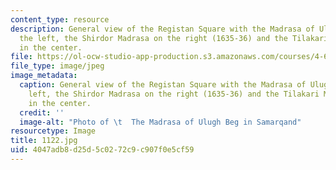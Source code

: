 ```yaml
---
content_type: resource
description: General view of the Registan Square with the Madrasa of Ulugh Beg to
  the left, the Shirdor Madrasa on the right (1635-36) and the Tilakari Madrasa (1660)
  in the center.
file: https://ol-ocw-studio-app-production.s3.amazonaws.com/courses/4-614-religious-architecture-and-islamic-cultures-fall-2002/4047adb8d25d5c0272c9c907f0e5cf59_1122.jpg
file_type: image/jpeg
image_metadata:
  caption: General view of the Registan Square with the Madrasa of Ulugh Beg to the
    left, the Shirdor Madrasa on the right (1635-36) and the Tilakari Madrasa (1660)
    in the center.
  credit: ''
  image-alt: "Photo of \t  The Madrasa of Ulugh Beg in Samarqand"
resourcetype: Image
title: 1122.jpg
uid: 4047adb8-d25d-5c02-72c9-c907f0e5cf59
---
```

